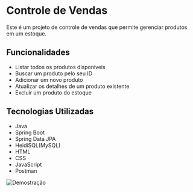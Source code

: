 # Controle de Vendas

Este é um projeto de controle de vendas que permite gerenciar produtos em um estoque.

## Funcionalidades

- Listar todos os produtos disponíveis
- Buscar um produto pelo seu ID
- Adicionar um novo produto
- Atualizar os detalhes de um produto existente
- Excluir um produto do estoque

## Tecnologias Utilizadas

- Java
- Spring Boot
- Spring Data JPA
- HeidiSQL(MySQL)
- HTML
- CSS
- JavaScript
- Postman

![Demostração]((https://github.com/rafaal2/Controle_Vendas/blob/main/Captura%20de%20Tela%20(152).png?raw=true))

